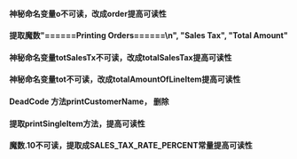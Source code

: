#### 神秘命名变量o不可读，改成order提高可读性
#### 提取魔数"======Printing Orders======\n", "Sales Tax", "Total Amount"
#### 神秘命名变量totSalesTx不可读，改成totalSalesTax提高可读性
#### 神秘命名变量tot不可读，改成totalAmountOfLineItem提高可读性
#### DeadCode 方法printCustomerName， 删除
#### 提取printSingleItem方法，提高可读性
#### 魔数.10不可读，提取成SALES_TAX_RATE_PERCENT常量提高可读性

